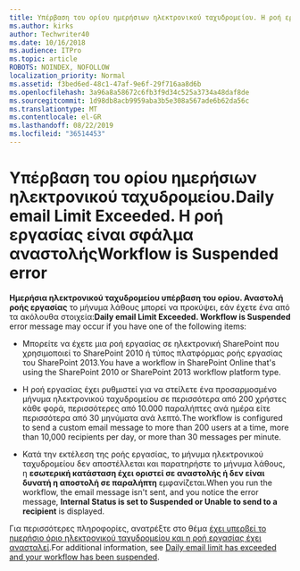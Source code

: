 ```yaml
---
title: Υπέρβαση του ορίου ημερήσιων ηλεκτρονικού ταχυδρομείου. Η ροή εργασίας είναι σφάλμα αναστολής
ms.author: kirks
author: Techwriter40
ms.date: 10/16/2018
ms.audience: ITPro
ms.topic: article
ROBOTS: NOINDEX, NOFOLLOW
localization_priority: Normal
ms.assetid: f3bed6ed-48c1-47af-9e6f-29f716aa8d6b
ms.openlocfilehash: 3a96a8a58672c6fb3f9d34c525a3734a48daf8de
ms.sourcegitcommit: 1d98db8acb9959aba3b5e308a567ade6b62da56c
ms.translationtype: MT
ms.contentlocale: el-GR
ms.lasthandoff: 08/22/2019
ms.locfileid: "36514453"
---
```

# <a name="daily-email-limit-exceeded-workflow-is-suspended-error"></a><span data-ttu-id="e0548-103">Υπέρβαση του ορίου ημερήσιων ηλεκτρονικού ταχυδρομείου.</span><span class="sxs-lookup"><span data-stu-id="e0548-103">Daily email Limit Exceeded.</span></span> <span data-ttu-id="e0548-104">Η ροή εργασίας είναι σφάλμα αναστολής</span><span class="sxs-lookup"><span data-stu-id="e0548-104">Workflow is Suspended error</span></span>

 <span data-ttu-id="e0548-105">**Ημερήσια ηλεκτρονικού ταχυδρομείου υπέρβαση του ορίου. Αναστολή ροής εργασίας** το μήνυμα λάθους μπορεί να προκύψει, εάν έχετε ένα από τα ακόλουθα στοιχεία:</span><span class="sxs-lookup"><span data-stu-id="e0548-105">**Daily email Limit Exceeded. Workflow is Suspended** error message may occur if you have one of the following items:</span></span> 
  
- <span data-ttu-id="e0548-106">Μπορείτε να έχετε μια ροή εργασίας σε ηλεκτρονική SharePoint που χρησιμοποιεί το SharePoint 2010 ή τύπος πλατφόρμας ροής εργασίας του SharePoint 2013.</span><span class="sxs-lookup"><span data-stu-id="e0548-106">You have a workflow in SharePoint Online that's using the SharePoint 2010 or SharePoint 2013 workflow platform type.</span></span>
    
- <span data-ttu-id="e0548-107">Η ροή εργασίας έχει ρυθμιστεί για να στείλετε ένα προσαρμοσμένο μήνυμα ηλεκτρονικού ταχυδρομείου σε περισσότερα από 200 χρήστες κάθε φορά, περισσότερες από 10.000 παραλήπτες ανά ημέρα είτε περισσότερα από 30 μηνύματα ανά λεπτό.</span><span class="sxs-lookup"><span data-stu-id="e0548-107">The workflow is configured to send a custom email message to more than 200 users at a time, more than 10,000 recipients per day, or more than 30 messages per minute.</span></span>
    
- <span data-ttu-id="e0548-108">Κατά την εκτέλεση της ροής εργασίας, το μήνυμα ηλεκτρονικού ταχυδρομείου δεν αποστέλλεται και παρατηρήστε το μήνυμα λάθους, η **εσωτερική κατάσταση έχει οριστεί σε αναστολής ή δεν είναι δυνατή η αποστολή σε παραλήπτη** εμφανίζεται.</span><span class="sxs-lookup"><span data-stu-id="e0548-108">When you run the workflow, the email message isn't sent, and you notice the error message, **Internal Status is set to Suspended or Unable to send to a recipient** is displayed.</span></span> 
    
<span data-ttu-id="e0548-109">Για περισσότερες πληροφορίες, ανατρέξτε στο θέμα [έχει υπερβεί το ημερήσιο όριο ηλεκτρονικού ταχυδρομείου και η ροή εργασίας έχει ανασταλεί](https://go.microsoft.com/fwlink/?Linkid=2031137).</span><span class="sxs-lookup"><span data-stu-id="e0548-109">For additional information, see [Daily email limit has exceeded and your workflow has been suspended](https://go.microsoft.com/fwlink/?Linkid=2031137).</span></span>
  
